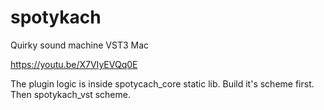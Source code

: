 # spotykach
Quirky sound machine
VST3 Mac

https://youtu.be/X7VIyEVQq0E

The plugin logic is inside spotycach_core static lib. Build it's scheme first. Then spotykach_vst scheme.
